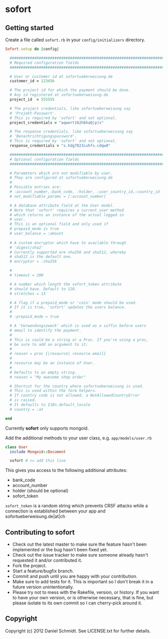 # sofort

## Getting started

Create a file called <code>sofort.rb</code> in your <code>config/initializers</code> directory.

```ruby
Sofort.setup do |config|

  #############################################################################
  # Required configuration fields                                             #
  #############################################################################

  # User or customer id at sofortueberweisung.de
  customer_id = 123456

  # The project id for which the payment should be done. 
  # Any id registered at sofortueberweisung.de
  project_id  = 555555

  # The project credentials, like sofortueberweisung say
  # 'Projekt-Passwort'. 
  # This is required by 'sofort' and not optional. 
  project_credentials = "aqwert162hbhaQ|p)s"

  # The response credentials, like sofortueberweisung say
  # 'Benachrichtigungspassword'.
  # This is required by 'sofort' and not optional.
  response_credentials = "s.hdg7823iuhfs.cdqw0"

  #############################################################################
  # Optional configuration fields                                             #
  #############################################################################

  # Parameters which are not modifiable by user. 
  # They are configured at sofortueberweisung.de
  #
  # Possible entries are:
  # :account_number,:bank_code, :holder, :user_country_id,:country_id
  # not_modifiable_params = [:account_number]

  # A database attribute field at the User model. 
  # Note that 'sofort' requires a current_user method
  # which returns an instance of the actual logged in
  # user.
  # This is an optional field and only used if 
  # prepaid_mode is true
  # user_balance = :amount
  
  # A custom encryptor which have to available through
  # 'digest/sha2'
  # Currently supported are sha256 and sha512, whereby 
  # sha512 is the default one. 
  # encryptor = :sha256

  # 
  # timeout = 200

  # A number which length the sofort_token attribute 
  # should have. Default to 128.
  # stretches = 13

  # A flag if a prepaid_mode or 'coin' mode should be used.
  # If it is true, 'sofort' updates the users balance. 
  # 
  # :prepaid_mode = true

  # A 'Verwendungszweck' which is used as a suffix before users
  # email to identify the payment. 
  # 
  # This is could be a string or a Proc. If you're using a proc,
  # be sure to add an argument to it:
  #
  # reason = proc {|resource| resource.email}
  # 
  # resource may be an instance of User.  
  # 
  # Defaults to an empty string.
  # reason = "My awesome shop order"

  # Shortcut for the country where sofortueberweisung is used.
  # This is used within the form helpers. 
  # If country code is not allowed, a NotAllowedCountryError
  # is raised. 
  # It defaults to I18n.default_locale
  # country = :at

end
```

Currently **sofort** only supports mongoid.

Add the additional methods to your user class, e.g. <code>app/models/user.rb</code>

```ruby
class User
  include Mongoid::Document

  sofort # <= add this line

```

This gives you access to the following additional attributes:

* bank_code
* account_number
* holder (should be optional)
* sofort_token

<code>sofort_token</code> is a random string which prevents CRSF attacks while
a connection is established between your app and sofortueberweisung.de|at|ch

## Contributing to sofort
 
* Check out the latest master to make sure the feature hasn't been implemented or the bug hasn't been fixed yet.
* Check out the issue tracker to make sure someone already hasn't requested it and/or contributed it.
* Fork the project.
* Start a feature/bugfix branch.
* Commit and push until you are happy with your contribution.
* Make sure to add tests for it. This is important so I don't break it in a future version unintentionally.
* Please try not to mess with the Rakefile, version, or history. If you want to have your own version, or is otherwise necessary, that is fine, but please isolate to its own commit so I can cherry-pick around it.

## Copyright

Copyright (c) 2012 Daniel Schmidt. See LICENSE.txt for
further details.

